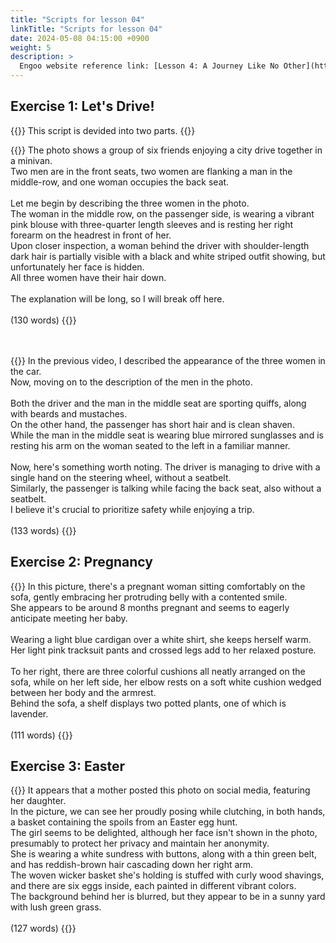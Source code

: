 ```yaml
---
title: "Scripts for lesson 04"
linkTitle: "Scripts for lesson 04"
date: 2024-05-08 04:15:00 +0900
weight: 5
description: >
  Engoo website reference link: [Lesson 4: A Journey Like No Other](https://engoo.com/app/lessons/describing-pictures-intermediate-describing-pictures-a-journey-like-no-other/m05ueEaHEeeRcYe0e4n9rw?category_id=P_HriMOnEeifo0O-yMP42w&course_id=ZZasjsOnEeiHZVOMC0VfdA)
---
```


## Exercise 1: Let's Drive!

{{<alert>}}
This script is devided into two parts.
{{</alert>}}

{{<card header="**1st script**">}}
The photo shows a group of six friends enjoying a city drive together in a minivan. <br/>
Two men are in the front seats, two women are flanking a man in the middle-row, and one woman occupies the back seat.<br/>
<br/>
Let me begin by describing the three women in the photo. <br/>
The woman in the middle row, on the passenger side, is wearing a vibrant pink blouse with three-quarter length sleeves and is resting her right forearm on the headrest in front of her. <br/>
Upon closer inspection, a woman behind the driver with shoulder-length dark hair is partially visible with a black and white striped outfit showing, but unfortunately her face is hidden. <br/>
All three women have their hair down.<br/>
<br/>
The explanation will be long, so I will break off here.<br/>
<br/>
(130 words)
{{</card>}}

　

{{<card header="**2nd script**">}}
In the previous video, I described the appearance of the three women in the car.<br/>
Now, moving on to the description of the men in the photo. <br/>
<br/>
Both the driver and the man in the middle seat are sporting quiffs, along with beards and mustaches.<br/>
On the other hand, the passenger has short hair and is clean shaven. <br/>
While the man in the middle seat is wearing blue mirrored sunglasses and is resting his arm on the woman seated to the left in a familiar manner.<br/>
<br/>
Now, here's something worth noting. The driver is managing to drive with a single hand on the steering wheel, without a seatbelt. <br/>
Similarly, the passenger is talking while facing the back seat, also without a seatbelt. <br/>
I believe it's crucial to prioritize safety while enjoying a trip.<br/>
<br/>
(133 words)
{{</card>}}


## Exercise 2: Pregnancy

{{<card header="**Script**">}}
In this picture, there's a pregnant woman sitting comfortably on the sofa, gently embracing her protruding belly with a contented smile.<br/>
She appears to be around 8 months pregnant and seems to eagerly anticipate meeting her baby.<br/>
<br/>
Wearing a light blue cardigan over a white shirt, she keeps herself warm. <br/>
Her light pink tracksuit pants and crossed legs add to her relaxed posture. <br/>
<br/>
To her right, there are three colorful cushions all neatly arranged on the sofa, while on her left side, her elbow rests on a soft white cushion wedged between her body and the armrest.<br/>
Behind the sofa, a shelf displays two potted plants, one of which is lavender.<br/>
<br/>
(111 words)
{{</card>}}

## Exercise 3: Easter

{{<card header="**Script**">}}
It appears that a mother posted this photo on social media, featuring her daughter. <br/>
In the picture, we can see her proudly posing while clutching, in both hands, a basket containing the spoils from an Easter egg hunt. <br/>
The girl seems to be delighted, although her face isn't shown in the photo, presumably to protect her privacy and maintain her anonymity. <br/>
She is wearing a white sundress with buttons, along with a thin green belt, and has reddish-brown hair cascading down her right arm.<br/>
The woven wicker basket she's holding is stuffed with curly wood shavings, and there are six eggs inside, each painted in different vibrant colors.<br/>
The background behind her is blurred, but they appear to be in a sunny yard with lush green grass.<br/>
<br/>
(127 words)
{{</card>}}
